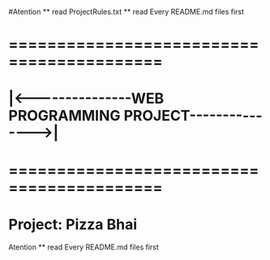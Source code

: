 #Atention
** read ProjectRules.txt
** read Every README.md files first
#		==========================================
#		|<---------------WEB PROGRAMMING PROJECT--------------->|
#		==========================================
#				   Project: Pizza Bhai

Atention
** read Every README.md files first

